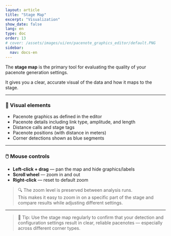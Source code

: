```yaml
---
layout: article
title: "Stage Map"
excerpt: "Visualization"
show_date: false
lang: en
type: doc
order: 13
# cover: /assets/images/ui/en/pacenote_graphics_editor/default.PNG
sidebar:
  nav: docs-en
---
```


The **stage map** is the primary tool for evaluating the quality of your pacenote generation settings.

It gives you a clear, accurate visual of the data and how it maps to the stage.

---

### 🧾 Visual elements

- Pacenote graphics as defined in the editor  
- Pacenote details including link type, amplitude, and length  
- Distance calls and stage tags  
- Pacenote positions (with distance in meters)  
- Corner detections shown as blue segments

---

### 🖱️ Mouse controls

- **Left-click + drag** — pan the map and hide graphics/labels  
- **Scroll wheel** — zoom in and out  
- **Right-click** — reset to default zoom

> 🔍 The zoom level is preserved between analysis runs.  
> This makes it easy to zoom in on a specific part of the stage and compare results while adjusting different settings.


---

> 🧩 Tip: Use the stage map regularly to confirm that your detection and configuration settings result in clear, reliable pacenotes — especially across different corner types.
